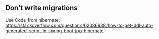 ## Don't write migrations
Use Code from hibernate: https://stackoverflow.com/questions/62086938/how-to-get-ddl-auto-generated-script-in-spring-boot-jpa-hibernate